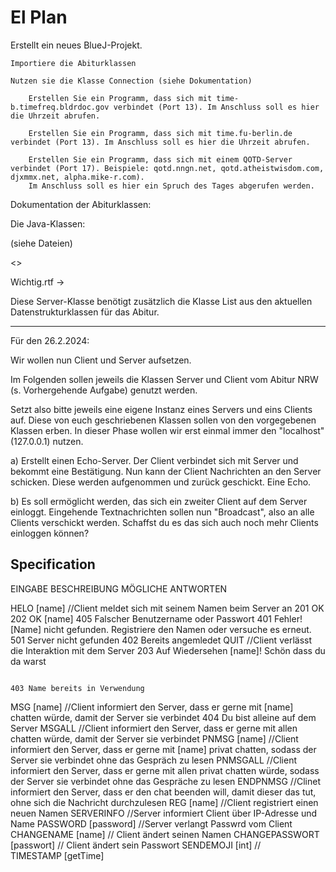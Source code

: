 # El Plan

Erstellt ein neues BlueJ-Projekt. 

    Importiere die Abiturklassen 

    Nutzen sie die Klasse Connection (siehe Dokumentation) 

        Erstellen Sie ein Programm, dass sich mit time-b.timefreq.bldrdoc.gov verbindet (Port 13). Im Anschluss soll es hier die Uhrzeit abrufen. 

        Erstellen Sie ein Programm, dass sich mit time.fu-berlin.de verbindet (Port 13). Im Anschluss soll es hier die Uhrzeit abrufen.

        Erstellen Sie ein Programm, dass sich mit einem QOTD-Server verbindet (Port 17). Beispiele: qotd.nngn.net, qotd.atheistwisdom.com, djxmmx.net, alpha.mike-r.com).
        Im Anschluss soll es hier ein Spruch des Tages abgerufen werden. 

Dokumentation der Abiturklassen: 

Die Java-Klassen: 

(siehe Dateien) 
 
<<Dokumentation Netzwerkklassen.pdf>>


Wichtig.rtf ->

Diese Server-Klasse benötigt zusätzlich die Klasse List<ContentType> aus den aktuellen Datenstrukturklassen für das Abitur.

----------------------------------------------------------------------------------------------

Für den 26.2.2024: 

Wir wollen nun Client und Server aufsetzen. 

Im Folgenden sollen jeweils die Klassen Server und Client vom Abitur NRW (s. Vorhergehende Aufgabe) genutzt werden. 

Setzt also bitte jeweils eine eigene Instanz eines Servers und eins Clients auf.
Diese von euch geschriebenen Klassen sollen von den vorgegebenen Klassen erben.
In dieser Phase wollen wir erst einmal immer den "localhost" (127.0.0.1) nutzen. 

a) Erstellt einen Echo-Server. Der Client verbindet sich mit Server und bekommt eine Bestätigung.
Nun kann der Client Nachrichten an den Server schicken. Diese werden aufgenommen und zurück geschickt. Eine Echo. 

b) Es soll ermöglicht werden, das sich ein zweiter Client auf dem Server einloggt.
Eingehende Textnachrichten sollen nun "Broadcast", also an alle Clients verschickt werden.
Schaffst du es das sich auch noch mehr Clients einloggen können?


## Specification
EINGABE		BESCHREIBUNG																	MÖGLICHE ANTWORTEN

HELO [name]  	//Client meldet sich mit seinem Namen beim Server an												201 OK
																				202 OK [name]
																				405 Falscher Benutzername oder Passwort 
																				401 Fehler! [Name] nicht gefunden. Registriere den Namen oder versuche es erneut.
																				501 Server nicht gefunden
																				402 Bereits angemledet
QUIT         	//Client verlässt die Interaktion mit dem Server												203 Auf Wiedersehen [name]! Schön dass du da warst
																				 
																				403 Name bereits in Verwendung 
MSG [name]   	//Client informiert den Server, dass er gerne mit [name] chatten würde, damit der Server sie verbindet						404 Du bist alleine auf dem Server
MSGALL       	//Client informiert den Server, dass er gerne mit allen chatten würde, damit der Server sie verbindet
PNMSG [name] 	//Client informiert den Server, dass er gerne mit [name] privat chatten, sodass der Server sie verbindet ohne das Gespräch zu lesen
PNMSGALL     	//Client informiert den Server, dass er gerne mit allen privat chatten würde, sodass der Server sie verbindet ohne das Gespräche zu lesen
ENDPNMSG    	//Clinet informiert den Server, dass er den chat beenden will, damit dieser das tut, ohne sich die Nachricht durchzulesen
REG [name]   	//Client registriert einen neuen Namen
SERVERINFO 	//Server informiert Client über IP-Adresse und Name
PASSWORD [password] 	//Server verlangt Passwrd vom Client
CHANGENAME [name] 	// Client ändert seinen Namen
CHANGEPASSWORT [passwort] // Client ändert sein Passwort
SENDEMOJI [int]	//  
TIMESTAMP [getTime]
